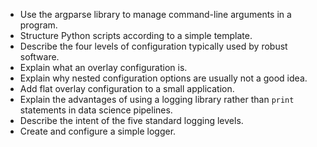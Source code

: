 -   Use the argparse library to manage command-line arguments in a program.
-   Structure Python scripts according to a simple template.
-   Describe the four levels of configuration typically used by robust software.
-   Explain what an overlay configuration is.
-   Explain why nested configuration options are usually not a good idea.
-   Add flat overlay configuration to a small application.
-   Explain the advantages of using a logging library rather than `print` statements in data science pipelines.
-   Describe the intent of the five standard logging levels.
-   Create and configure a simple logger.
